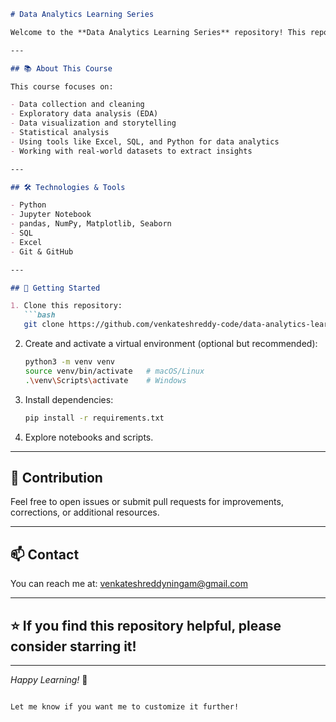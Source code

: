 
````markdown
# Data Analytics Learning Series

Welcome to the **Data Analytics Learning Series** repository! This repo is dedicated to documenting my journey, notes, and projects as I learn key data analytics concepts and techniques.

---

## 📚 About This Course

This course focuses on:

- Data collection and cleaning  
- Exploratory data analysis (EDA)  
- Data visualization and storytelling  
- Statistical analysis  
- Using tools like Excel, SQL, and Python for data analytics  
- Working with real-world datasets to extract insights  

---

## 🛠️ Technologies & Tools

- Python  
- Jupyter Notebook  
- pandas, NumPy, Matplotlib, Seaborn  
- SQL  
- Excel  
- Git & GitHub  

---

## 🚀 Getting Started

1. Clone this repository:
   ```bash
   git clone https://github.com/venkateshreddy-code/data-analytics-learning-series.git
````

2. Create and activate a virtual environment (optional but recommended):

   ```bash
   python3 -m venv venv
   source venv/bin/activate   # macOS/Linux
   .\venv\Scripts\activate    # Windows
   ```

3. Install dependencies:

   ```bash
   pip install -r requirements.txt
   ```

4. Explore notebooks and scripts.

---

## 🤝 Contribution

Feel free to open issues or submit pull requests for improvements, corrections, or additional resources.

---

## 📫 Contact

You can reach me at: [venkateshreddyningam@gmail.com](mailto:venkateshreddyningam@gmail.com)

---

## ⭐ If you find this repository helpful, please consider starring it!

---

*Happy Learning!* 🚀

```

Let me know if you want me to customize it further!
```
